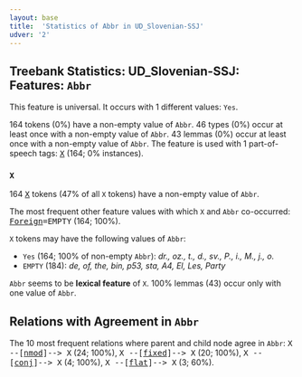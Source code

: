 ```yaml
---
layout: base
title:  'Statistics of Abbr in UD_Slovenian-SSJ'
udver: '2'
---
```


## Treebank Statistics: UD_Slovenian-SSJ: Features: `Abbr`

This feature is universal.
It occurs with 1 different values: `Yes`.

164 tokens (0%) have a non-empty value of `Abbr`.
46 types (0%) occur at least once with a non-empty value of `Abbr`.
43 lemmas (0%) occur at least once with a non-empty value of `Abbr`.
The feature is used with 1 part-of-speech tags: <tt><a href="sl_ssj-pos-X.html">X</a></tt> (164; 0% instances).

### `X`

164 <tt><a href="sl_ssj-pos-X.html">X</a></tt> tokens (47% of all `X` tokens) have a non-empty value of `Abbr`.

The most frequent other feature values with which `X` and `Abbr` co-occurred: <tt><a href="sl_ssj-feat-Foreign.html">Foreign</a></tt><tt>=EMPTY</tt> (164; 100%).

`X` tokens may have the following values of `Abbr`:

* `Yes` (164; 100% of non-empty `Abbr`): <em>dr., oz., t., d., sv., P., i., M., j., o.</em>
* `EMPTY` (184): <em>de, of, the, bin, p53, sta, A4, El, Les, Party</em>

`Abbr` seems to be **lexical feature** of `X`. 100% lemmas (43) occur only with one value of `Abbr`.

## Relations with Agreement in `Abbr`

The 10 most frequent relations where parent and child node agree in `Abbr`:
<tt>X --[<tt><a href="sl_ssj-dep-nmod.html">nmod</a></tt>]--> X</tt> (24; 100%),
<tt>X --[<tt><a href="sl_ssj-dep-fixed.html">fixed</a></tt>]--> X</tt> (20; 100%),
<tt>X --[<tt><a href="sl_ssj-dep-conj.html">conj</a></tt>]--> X</tt> (4; 100%),
<tt>X --[<tt><a href="sl_ssj-dep-flat.html">flat</a></tt>]--> X</tt> (3; 60%).

